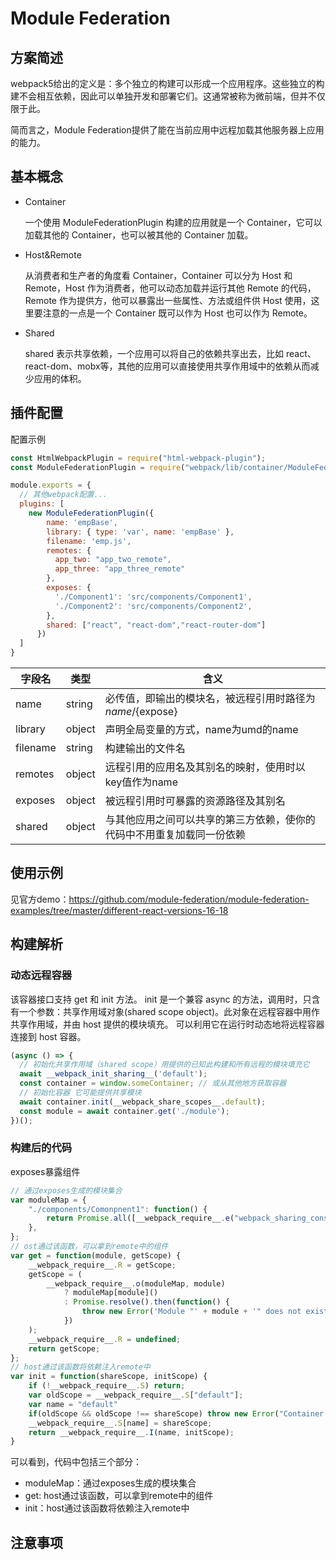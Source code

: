 # Module Federation

## 方案简述

webpack5给出的定义是：多个独立的构建可以形成一个应用程序。这些独立的构建不会相互依赖，因此可以单独开发和部署它们。这通常被称为微前端，但并不仅限于此。

简而言之，Module Federation提供了能在当前应用中远程加载其他服务器上应用的能力。

## 基本概念

- Container
  
  一个使用 ModuleFederationPlugin 构建的应用就是一个 Container，它可以加载其他的 Container，也可以被其他的 Container 加载。

- Host&Remote
  
  从消费者和生产者的角度看 Container，Container 可以分为 Host 和 Remote，Host 作为消费者，他可以动态加载并运行其他 Remote 的代码，Remote 作为提供方，他可以暴露出一些属性、方法或组件供 Host 使用，这里要注意的一点是一个 Container 既可以作为 Host 也可以作为 Remote。

- Shared

  shared 表示共享依赖，一个应用可以将自己的依赖共享出去，比如 react、react-dom、mobx等，其他的应用可以直接使用共享作用域中的依赖从而减少应用的体积。

## 插件配置

配置示例

``` js
const HtmlWebpackPlugin = require("html-webpack-plugin");
const ModuleFederationPlugin = require("webpack/lib/container/ModuleFederationPlugin");

module.exports = {
  // 其他webpack配置...
  plugins: [
    new ModuleFederationPlugin({
        name: 'empBase',
        library: { type: 'var', name: 'empBase' },
        filename: 'emp.js',
        remotes: {
          app_two: "app_two_remote",
          app_three: "app_three_remote"
        },
        exposes: {
          './Component1': 'src/components/Component1',
          './Component2': 'src/components/Component2',
        },
        shared: ["react", "react-dom","react-router-dom"]
      })
  ]
}
```

| 字段名   | 类型   | 含义                                                                   |
| -------- | ------ | ---------------------------------------------------------------------- |
| name     | string | 必传值，即输出的模块名，被远程引用时路径为${name}/${expose}            |
| library  | object | 声明全局变量的方式，name为umd的name                                    |
| filename | string | 构建输出的文件名                                                       |
| remotes  | object | 远程引用的应用名及其别名的映射，使用时以key值作为name                  |
| exposes  | object | 被远程引用时可暴露的资源路径及其别名                                   |
| shared   | object | 与其他应用之间可以共享的第三方依赖，使你的代码中不用重复加载同一份依赖 |

## 使用示例

见官方demo：https://github.com/module-federation/module-federation-examples/tree/master/different-react-versions-16-18

## 构建解析

### 动态远程容器

该容器接口支持 get 和 init 方法。 init 是一个兼容 async 的方法，调用时，只含有一个参数：共享作用域对象(shared scope object)。此对象在远程容器中用作共享作用域，并由 host 提供的模块填充。 可以利用它在运行时动态地将远程容器连接到 host 容器。

``` js
(async () => {
  // 初始化共享作用域（shared scope）用提供的已知此构建和所有远程的模块填充它
  await __webpack_init_sharing__('default');
  const container = window.someContainer; // 或从其他地方获取容器
  // 初始化容器 它可能提供共享模块
  await container.init(__webpack_share_scopes__.default);
  const module = await container.get('./module');
})();
```

### 构建后的代码

exposes暴露组件

```js
// 通过exposes生成的模块集合
var moduleMap = {
	"./components/Comonpnent1": function() {
		return Promise.all([__webpack_require__.e("webpack_sharing_consume_default_react_react"), __webpack_require__.e("src_components_Close_index_tsx")]).then(function() { return function() { return (__webpack_require__(16499)); }; });
	},
};
// ost通过该函数，可以拿到remote中的组件
var get = function(module, getScope) {
	__webpack_require__.R = getScope;
	getScope = (
		__webpack_require__.o(moduleMap, module)
			? moduleMap[module]()
			: Promise.resolve().then(function() {
				throw new Error('Module "' + module + '" does not exist in container.');
			})
	);
	__webpack_require__.R = undefined;
	return getScope;
};
// host通过该函数将依赖注入remote中
var init = function(shareScope, initScope) {
	if (!__webpack_require__.S) return;
	var oldScope = __webpack_require__.S["default"];
	var name = "default"
	if(oldScope && oldScope !== shareScope) throw new Error("Container initialization failed as it has already been initialized with a different share scope");
	__webpack_require__.S[name] = shareScope;
	return __webpack_require__.I(name, initScope);
}
```

可以看到，代码中包括三个部分：

- moduleMap：通过exposes生成的模块集合
- get: host通过该函数，可以拿到remote中的组件
- init：host通过该函数将依赖注入remote中

## 注意事项
